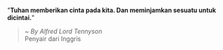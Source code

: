 "**Tuhan memberikan cinta pada kita. Dan meminjamkan sesuatu untuk dicintai.**"

> ~ _By Alfred Lord Tennyson_  
Penyair dari Inggris
